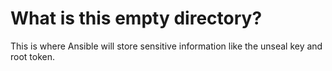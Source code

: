 # What is this empty directory?

This is where Ansible will store sensitive information like the unseal key and root token.
